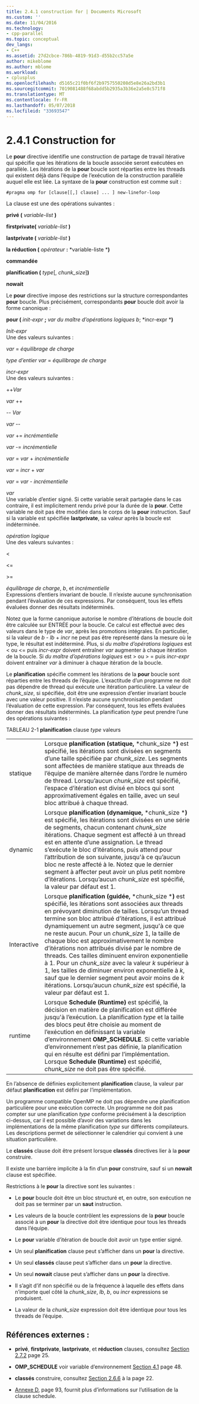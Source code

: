```yaml
---
title: 2.4.1 construction for | Documents Microsoft
ms.custom: ''
ms.date: 11/04/2016
ms.technology:
- cpp-parallel
ms.topic: conceptual
dev_langs:
- C++
ms.assetid: 27d2cbce-786b-4819-91d3-d55b2cc57a5e
author: mikeblome
ms.author: mblome
ms.workload:
- cplusplus
ms.openlocfilehash: d5165c21f0bf6f2b9757550208d5e8e26a2bd3b1
ms.sourcegitcommit: 7019081488f68abdd5b2935a3b36e2a5e8c571f8
ms.translationtype: MT
ms.contentlocale: fr-FR
ms.lasthandoff: 05/07/2018
ms.locfileid: "33693547"
---
```

# <a name="241-for-construct"></a>2.4.1 Construction for
Le **pour** directive identifie une construction de partage de travail itérative qui spécifie que les itérations de la boucle associée seront exécutées en parallèle. Les itérations de la **pour** boucle sont réparties entre les threads qui existent déjà dans l’équipe de l’exécution de la construction parallèle auquel elle est liée. La syntaxe de la **pour** construction est comme suit :  
  
```  
#pragma omp for [clause[[,] clause] ... ] new-linefor-loop  
```  
  
 La clause est une des opérations suivantes :  
  
 **privé (** *variable-list* **)**  
  
 **firstprivate(** *variable-list* **)**  
  
 **lastprivate (** *variable-list* **)**  
  
 **la réduction (** *opérateur* **:** *variable-liste ***)**  
  
 **commandée**  
  
 **planification (** *type*[, *chunk_size*]**)**  
  
 **nowait**  
  
 Le **pour** directive impose des restrictions sur la structure correspondantes **pour** boucle. Plus précisément, correspondants **pour** boucle doit avoir la forme canonique :  
  
 **pour (** *init-expr* **;** *var du maître d’opérations logiques b*; *incr-expr ***)**  
  
 *Init-expr*  
 Une des valeurs suivantes :  
  
 *var* = *équilibrage de charge*  
  
 *type d’entier var* = *équilibrage de charge*  
  
 *incr-expr*  
 Une des valeurs suivantes :  
  
 ++*Var*  
  
 *var* ++  
  
 -- *Var*  
  
 *var* --  
  
 *var* += *incrémentielle*  
  
 *var* -= *incrémentielle*  
  
 *var* = *var* + *incrémentielle*  
  
 *var* = *incr* + *var*  
  
 *var* = *var* - *incrémentielle*  
  
 *var*  
 Une variable d’entier signé. Si cette variable serait partagée dans le cas contraire, il est implicitement rendu privé pour la durée de la **pour**.   Cette variable ne doit pas être modifiée dans le corps de la **pour** instruction. Sauf si la variable est spécifiée **lastprivate**, sa valeur après la boucle est indéterminée.  
  
 *opération logique*  
 Une des valeurs suivantes :  
  
 <  
  
 \<=  
  
 >  
  
 \>=  
  
 *équilibrage de charge*, *b*, et *incrémentielle*  
 Expressions d’entiers invariant de boucle. Il n’existe aucune synchronisation pendant l’évaluation de ces expressions. Par conséquent, tous les effets évaluées donner des résultats indéterminés.  
  
 Notez que la forme canonique autorise le nombre d’itérations de boucle doit être calculée sur ENTRÉE pour la boucle. Ce calcul est effectué avec des valeurs dans le type de *var*, après les promotions intégrales. En particulier, si la valeur de *b* - *lb* + *incr* ne peut pas être représenté dans la mesure où le type, le résultat est indéterminé. Plus, si *du maître d’opérations logiques* est < ou \<= puis *incr-expr* doivent entraîner *var* augmenter à chaque itération de la boucle.   Si *du maître d’opérations logiques* est > ou > = puis *incr-expr* doivent entraîner *var* à diminuer à chaque itération de la boucle.  
  
 Le **planification** spécifie comment les itérations de la **pour** boucle sont réparties entre les threads de l’équipe. L’exactitude d’un programme ne doit pas dépendre de thread qui exécute une itération particulière. La valeur de *chunk_size*, si spécifiée, doit être une expression d’entier invariant boucle avec une valeur positive. Il n’existe aucune synchronisation pendant l’évaluation de cette expression. Par conséquent, tous les effets évaluées donner des résultats indéterminés. La planification *type* peut prendre l’une des opérations suivantes :  
  
 TABLEAU 2-1 **planification** clause *type* valeurs  
  
|||  
|-|-|  
|statique|Lorsque **planification (statique,** *chunk_size ***)** est spécifié, les itérations sont divisées en segments d’une taille spécifiée par *chunk_size*. Les segments sont affectées de manière statique aux threads de l’équipe de manière alternée dans l’ordre le numéro de thread. Lorsqu’aucun *chunk_size* est spécifié, l’espace d’itération est divisé en blocs qui sont approximativement égales en taille, avec un seul bloc attribué à chaque thread.|  
|dynamic|Lorsque **planification (dynamique,** *chunk_size ***)** est spécifié, les itérations sont divisées en une série de segments, chacun contenant *chunk_size* itérations. Chaque segment est affecté à un thread est en attente d’une assignation. Le thread s’exécute le bloc d’itérations, puis attend pour l’attribution de son suivante, jusqu'à ce qu’aucun bloc ne reste affecté à le. Notez que le dernier segment à affecter peut avoir un plus petit nombre d’itérations. Lorsqu’aucun *chunk_size* est spécifié, la valeur par défaut est 1.|  
|Interactive|Lorsque **planification (guidée,** *chunk_size ***)** est spécifié, les itérations sont associées aux threads en prévoyant diminution de tailles. Lorsqu’un thread termine son bloc attribué d’itérations, il est attribué dynamiquement un autre segment, jusqu'à ce que ne reste aucun. Pour un *chunk_size* 1, la taille de chaque bloc est approximativement le nombre d’itérations non attribués divisé par le nombre de threads. Ces tailles diminuent environ exponentielle à 1. Pour un *chunk_size* avec la valeur *k* supérieur à 1, les tailles de diminuer environ exponentielle à *k*, sauf que le dernier segment peut avoir moins de  *k* itérations. Lorsqu’aucun *chunk_size* est spécifié, la valeur par défaut est 1.|  
|runtime|Lorsque **Schedule (Runtime)** est spécifié, la décision en matière de planification est différée jusqu'à l’exécution. La planification *type* et la taille des blocs peut être choisie au moment de l’exécution en définissant la variable d’environnement **OMP_SCHEDULE**. Si cette variable d’environnement n’est pas définie, la planification qui en résulte est défini par l’implémentation. Lorsque **Schedule (Runtime)** est spécifié, *chunk_size* ne doit pas être spécifié.|  
  
 En l’absence de définies explicitement **planification** clause, la valeur par défaut **planification** est défini par l’implémentation.  
  
 Un programme compatible OpenMP ne doit pas dépendre une planification particulière pour une exécution correcte. Un programme ne doit pas compter sur une planification *type* conforme précisément à la description ci-dessus, car il est possible d’avoir des variations dans les implémentations de la même planification *type* sur différents compilateurs. Les descriptions permet de sélectionner le calendrier qui convient à une situation particulière.  
  
 Le **classés** clause doit être présent lorsque **classés** directives lier à la **pour** construire.  
  
 Il existe une barrière implicite à la fin d’un **pour** construire, sauf si un **nowait** clause est spécifiée.  
  
 Restrictions à le **pour** la directive sont les suivantes :  
  
-   Le **pour** boucle doit être un bloc structuré et, en outre, son exécution ne doit pas se terminer par un **saut** instruction.  
  
-   Les valeurs de la boucle contrôlent les expressions de la **pour** boucle associé à un **pour** la directive doit être identique pour tous les threads dans l’équipe.  
  
-   Le **pour** variable d’itération de boucle doit avoir un type entier signé.  
  
-   Un seul **planification** clause peut s’afficher dans un **pour** la directive.  
  
-   Un seul **classés** clause peut s’afficher dans un **pour** la directive.  
  
-   Un seul **nowait** clause peut s’afficher dans un **pour** la directive.  
  
-   Il s’agit d’if non spécifié ou de la fréquence à laquelle des effets dans n’importe quel côté la *chunk_size*, *lb*, *b*, ou *incr* expressions se produisent.  
  
-   La valeur de la *chunk_size* expression doit être identique pour tous les threads de l’équipe.  
  
## <a name="cross-references"></a>Références externes :  
  
-   **privé**, **firstprivate**, **lastprivate**, et **réduction** clauses, consultez [Section 2.7.2](../../parallel/openmp/2-7-2-data-sharing-attribute-clauses.md) page 25.  
  
-   **OMP_SCHEDULE** voir variable d’environnement [Section 4.1](../../parallel/openmp/4-1-omp-schedule.md) page 48.  
  
-   **classés** construire, consultez [Section 2.6.6](../../parallel/openmp/2-6-6-ordered-construct.md) à la page 22.  
  
-   [Annexe D](../../parallel/openmp/d-using-the-schedule-clause.md), page 93, fournit plus d’informations sur l’utilisation de la clause schedule.